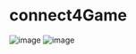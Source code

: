 # connect4Game

![image](https://user-images.githubusercontent.com/57836867/137787758-149ed650-8b95-4ca8-ac56-61a68c88c0dc.png)
![image](https://user-images.githubusercontent.com/57836867/137787940-43faa5ee-ef1c-470e-a6f1-5a785e1f4b33.png)

